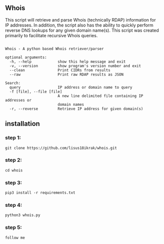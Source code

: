 ## Whois

This script will retrieve and parse Whois (technically RDAP) information for IP addresses. In addition, the script also has the ability to quickly perform reverse DNS lookups for any given domain name(s). This script was created primarily to facilitate recursive Whois queries.


```

Whois - A python based Whois retriever/parser

optional arguments:
  -h, --help            show this help message and exit
  -v, --version         show program's version number and exit
  --clean               Print CIDRs from results
  --raw                 Print raw RDAP results as JSON

Search:
  query                 IP address or domain name to query
  -f [file], --file [file]
                        A new line delimited file containing IP addresses or
                        domain names
  -r, --reverse         Retrieve IP address for given domain(s)
```
## installation
 
### step 1:

    git clone https://github.com/lisus18ikrak/whois.git
   
### step 2:

    cd whois
   
### step 3:
    
    pip3 install -r requirements.txt
    
### step 4:
 
    python3 whois.py
    
### step 5:

    follow me
 
